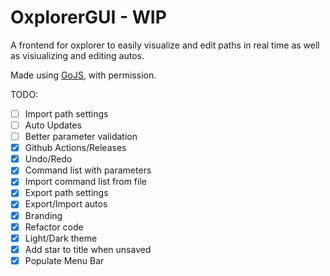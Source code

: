 # OxplorerGUI - WIP

A frontend for oxplorer to easily visualize and edit paths in real time as well as visiualizing and editing autos.

Made using [GoJS](https://gojs.net/latest/index.html), with permission.

TODO:

- [ ] Import path settings
- [ ] Auto Updates
- [ ] Better parameter validation
- [x] Github Actions/Releases
- [x] Undo/Redo
- [x] Command list with parameters
- [x] Import command list from file
- [x] Export path settings
- [x] Export/Import autos
- [x] Branding
- [x] Refactor code
- [x] Light/Dark theme
- [x] Add star to title when unsaved
- [x] Populate Menu Bar
